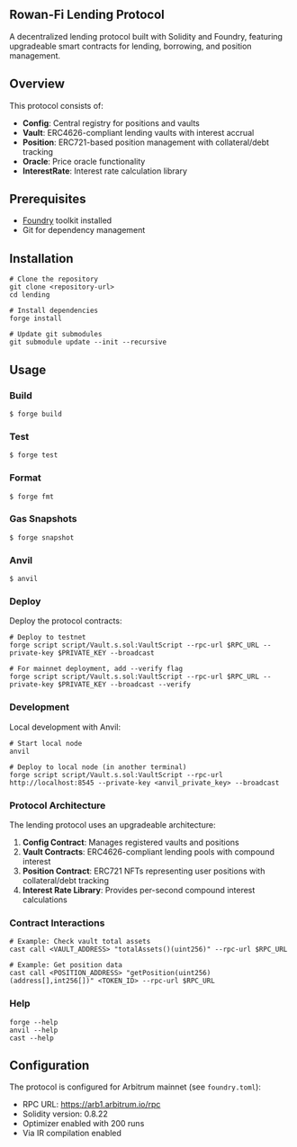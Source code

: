 ## Rowan-Fi Lending Protocol

A decentralized lending protocol built with Solidity and Foundry, featuring upgradeable smart contracts for lending, borrowing, and position management.

## Overview

This protocol consists of:

- **Config**: Central registry for positions and vaults
- **Vault**: ERC4626-compliant lending vaults with interest accrual
- **Position**: ERC721-based position management with collateral/debt tracking
- **Oracle**: Price oracle functionality
- **InterestRate**: Interest rate calculation library

## Prerequisites

- [Foundry](https://book.getfoundry.sh/) toolkit installed
- Git for dependency management

## Installation

```shell
# Clone the repository
git clone <repository-url>
cd lending

# Install dependencies
forge install

# Update git submodules
git submodule update --init --recursive
```

## Usage

### Build

```shell
$ forge build
```

### Test

```shell
$ forge test
```

### Format

```shell
$ forge fmt
```

### Gas Snapshots

```shell
$ forge snapshot
```

### Anvil

```shell
$ anvil
```

### Deploy

Deploy the protocol contracts:

```shell
# Deploy to testnet
forge script script/Vault.s.sol:VaultScript --rpc-url $RPC_URL --private-key $PRIVATE_KEY --broadcast

# For mainnet deployment, add --verify flag
forge script script/Vault.s.sol:VaultScript --rpc-url $RPC_URL --private-key $PRIVATE_KEY --broadcast --verify
```

### Development

Local development with Anvil:

```shell
# Start local node
anvil

# Deploy to local node (in another terminal)
forge script script/Vault.s.sol:VaultScript --rpc-url http://localhost:8545 --private-key <anvil_private_key> --broadcast
```

### Protocol Architecture

The lending protocol uses an upgradeable architecture:

1. **Config Contract**: Manages registered vaults and positions
2. **Vault Contracts**: ERC4626-compliant lending pools with compound interest
3. **Position Contract**: ERC721 NFTs representing user positions with collateral/debt tracking
4. **Interest Rate Library**: Provides per-second compound interest calculations

### Contract Interactions

```shell
# Example: Check vault total assets
cast call <VAULT_ADDRESS> "totalAssets()(uint256)" --rpc-url $RPC_URL

# Example: Get position data
cast call <POSITION_ADDRESS> "getPosition(uint256)(address[],int256[])" <TOKEN_ID> --rpc-url $RPC_URL
```

### Help

```shell
forge --help
anvil --help
cast --help
```

## Configuration

The protocol is configured for Arbitrum mainnet (see `foundry.toml`):

- RPC URL: https://arb1.arbitrum.io/rpc
- Solidity version: 0.8.22
- Optimizer enabled with 200 runs
- Via IR compilation enabled
